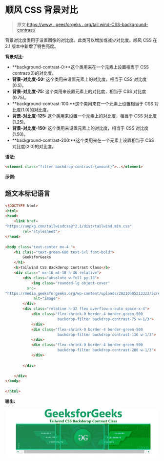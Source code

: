 # 顺风 CSS 背景对比

> 原文:[https://www . geesforgeks . org/tail wind-CSS-background-contrast/](https://www.geeksforgeeks.org/tailwind-css-backdrop-contrast/)

背景对比度类用于设置图像的对比度。此类可以增加或减少对比度。顺风 CSS 在 2.1 版本中新增了特色亮度。

**背景对比:**

*   **background-contrast-0:**这个类用来在一个元素上设置相当于 CSS contrast(0)的对比度。
*   **背景-对比度-50:** 这个类用来设置元素上的对比度，相当于 CSS 对比度(0.5)。
*   **背景-对比度-75:** 这个类用来设置元素上的对比度，相当于 CSS 对比度(0.75)。
*   **background-contrast-100:**这个类用来在一个元素上设置相当于 CSS 对比度(1.0)的对比度。
*   **背景-对比度-125:** 这个类用来设置一个元素上的对比度，相当于 CSS 对比度(1.25)。
*   **背景-对比度-150:** 这个类用来设置元素上的对比度，相当于 CSS 对比度(1.50)。
*   **background-contrast-200:**这个类用来在一个元素上设置相当于 CSS 对比度(2.0)的对比度。

**语法:**

```html
<element class="filter backdrop-contrast-{amount}">..</element>
```

**示例:**

## 超文本标记语言

```html
<!DOCTYPE html>
<html>
<head>
    <link href=
"https://unpkg.com/tailwindcss@^2.1/dist/tailwind.min.css"
        rel="stylesheet">
</head>

<body class="text-center mx-4 ">
    <h1 class="text-green-600 text-5xl font-bold">
        GeeksforGeeks
    </h1>
    <b>Tailwind CSS Backderop Contrast Class</b>
    <div class=" mx-16 mt-18 h-36 relative">
        <div class="absolute w-full py-18">
            <img class="rounded-lg object-cover" 
          src=
"https://media.geeksforgeeks.org/wp-content/uploads/20210605213323/Screenshot20210605213311.png" 
             alt="image">
        </div>
        <div class="relative h-32 flex overflow-x-auto space-x-4">
            <div class="flex-shrink-0 border-4 border-green-500 
                        backdrop-filter backdrop-contrast-75 w-1/3">
            </div>
            <div class="flex-shrink-0 border-4 border-green-500 
                        backdrop-filter backdrop-contrast-110 w-1/3">
            </div>
            <div class="flex-shrink-0 border-4 border-green-500 
                        backdrop-filter backdrop-contrast-200 w-1/3">
            </div>

        </div>

    </div>
</body>

</html>
```

**输出:**

![](img/b65fd8be7af053a99da127090d7eb003.png)